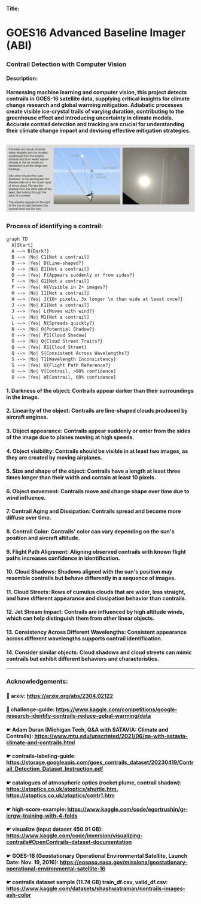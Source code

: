 #### Title:
# GOES16 Advanced Baseline Imager (ABI) 
### Contrail Detection with Computer Vision

#### Description:

#### Harnessing machine learning and computer vision, this project detects contrails in GOES-16 satellite data, supplying critical insights for climate change research and global warming mitigation. Adiabatic processes create visible ice-crystal trails of varying duration, contributing to the greenhouse effect and introducing uncertainty in climate models. Accurate contrail detection and tracking are crucial for understanding their climate change impact and devising effective mitigation strategies.

![Atmospheric-optics-Contrail-shadows](documentation/images/Atmospheric-optics-Contrail-shadows.png)
---
### Process of identifying a contrail:
```mermaid
graph TD
  A[Start]
  A --> B{Dark?}
  B --> |No| C1[Not a contrail]
  B --> |Yes| D{Line-shaped?}
  D --> |No| E1[Not a contrail]
  D --> |Yes| F{Appears suddenly or from sides?}
  F --> |No| G1[Not a contrail]
  F --> |Yes| H{Visible in 2+ images?}
  H --> |No| I1[Not a contrail]
  H --> |Yes| J{10+ pixels, 3x longer \n than wide at least once?}
  J --> |No| K1[Not a contrail]
  J --> |Yes| L{Moves with wind?}
  L --> |No| M1[Not a contrail]
  L --> |Yes| N{Spreads quickly?}
  N --> |No| O{Potential Shadow?}
  O --> |Yes| P1[Cloud Shadow]
  O --> |No| Q{Cloud Street Traits?}
  Q --> |Yes| R1[Cloud Street]
  Q --> |No| S{Consistent Across Wavelengths?}
  S --> |No| T1[Wavelength Inconsistency]
  S --> |Yes| U{Flight Path Reference?}
  U --> |No| V[Contrail, >90% confidence]
  U --> |Yes| W[Contrail, 60% confidence]

```

#### 1. Darkness of the object: Contrails appear darker than their surroundings in the image.
#### 2. Linearity of the object: Contrails are line-shaped clouds produced by aircraft engines.
#### 3. Object appearance: Contrails appear suddenly or enter from the sides of the image due to planes moving at high speeds.
#### 4. Object visibility: Contrails should be visible in at least two images, as they are created by moving airplanes.
#### 5. Size and shape of the object: Contrails have a length at least three times longer than their width and contain at least 10 pixels.
#### 6. Object movement: Contrails move and change shape over time due to wind influence.
#### 7. Contrail Aging and Dissipation: Contrails spread and become more diffuse over time.
#### 8. Contrail Color: Contrails' color can vary depending on the sun's position and aircraft altitude.
#### 9. Flight Path Alignment: Aligning observed contrails with known flight paths increases confidence in identification.
#### 10. Cloud Shadows: Shadows aligned with the sun's position may resemble contrails but behave differently in a sequence of images.
#### 11. Cloud Streets: Rows of cumulus clouds that are wider, less straight, and have different appearance and dissipation behavior than contrails.
#### 12. Jet Stream Impact: Contrails are influenced by high altitude winds, which can help distinguish them from other linear objects.
#### 13. Consistency Across Different Wavelengths: Consistent appearance across different wavelengths supports contrail identification.
#### 14. Consider similar objects: Cloud shadows and cloud streets can mimic contrails but exhibit different behaviors and characteristics.

---
### Acknowledgements:

#### 📌 arxiv: https://arxiv.org/abs/2304.02122
#### 📌 challenge-guide: https://www.kaggle.com/competitions/google-research-identify-contrails-reduce-gobal-warming/data
#### ☛ Adam Duran (Michigan Tech, Q&A with SATAVIA: Climate and Contrails): https://www.mtu.edu/unscripted/2021/06/qa-with-satavia-climate-and-contrails.html
#### ☛ contrails-labeling-guide: https://storage.googleapis.com/goes_contrails_dataset/20230419/Contrail_Detection_Dataset_Instruction.pdf
#### ☛ catalogues of atmospheric optics (rocket plume, contrail shadow): https://atoptics.co.uk/atoptics/shuttle.htm, https://atoptics.co.uk/atoptics/contr1.htm
#### ☛ high-score-example: https://www.kaggle.com/code/egortrushin/gr-icrgw-training-with-4-folds
#### ☛ visualize (input dataset 450.91 GB): https://www.kaggle.com/code/inversion/visualizing-contrails#OpenContrails-dataset-documentation
#### ☛ GOES-16 (Geostationary Operational Environmental Satellite, Launch Date: Nov. 19, 2016): https://eospso.nasa.gov/missions/geostationary-operational-environmental-satellite-16
#### ☛ contrails dataset sample (11.74 GB) train_df.csv, valid_df.csv: https://www.kaggle.com/datasets/shashwatraman/contrails-images-ash-color
